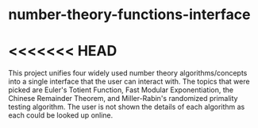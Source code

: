 # number-theory-functions-interface
<<<<<<< HEAD
=======
This project unifies four widely used number theory algorithms/concepts into a single interface that the user can interact with. The topics that were picked are Euler's Totient Function, Fast Modular Exponentiation, the Chinese Remainder Theorem, and Miller-Rabin's randomized primality testing algorithm. 
The user is not shown the details of each algorithm as each could be looked up online. 

